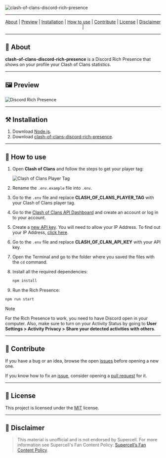 ![clash-of-clans-discord-rich-presence](https://socialify.git.ci/noowz/clash-of-clans-discord-rich-presence/image?description=1&forks=1&issues=1&language=1&name=1&owner=1&pattern=Solid&pulls=1&stargazers=1&theme=Auto)

---

<p align="center">
	<a href="#-about">About</a> |
  	<a href="#%EF%B8%8F-preview">Preview</a> |
  	<a href="#%EF%B8%8F-installation">Installation</a> |
  	<a href="#-how-to-use">How to use</a> |
	<a href="#-contribute">Contribute</a> |
	<a href="#-license">License</a> |
	<a href="#-disclaimer">Disclaimer</a> |
</p>

---

## **📙 About**

**clash-of-clans-discord-rich-presence** is a Discord Rich Presence that shows on your profile your Clash of Clans statistics.

---

## **🖼️ Preview**

![Discord Rich Presence](https://i.imgur.com/z1sEuxC.png)

---

## **⚒️ Installation**

1. Download [Node.js](https://nodejs.org/en/download).
2. Download [clash-of-clans-discord-rich-presence](https://github.com/noowz/clash-of-clans-discord-rich-presence/releases/latest).

---

## **🚀 How to use**

1. Open **Clash of Clans** and follow the steps to get your player tag:

   ![Clash of Clans Player Tag](https://i.imgur.com/0P7Tq6q.gif)

2. Rename the `.env.example` file into `.env`.
3. Go to the `.env` file and replace **CLASH_OF_CLANS_PLAYER_TAG** with your Clash of Clans player tag.
4. Go to the [Clash of Clans API Dashboard](https://developer.clashofclans.com) and create an account or log in to your account.
5. Create a [new API key](https://developer.clashofclans.com/#/new-key). You will need to allow your IP Address. To find out your IP Address, [click here](https://nordvpn.com/what-is-my-ip).
6. Go to the `.env` file and replace **CLASH_OF_CLAN_API_KEY** with your API key.
7. Open the Terminal and go to the folder where you saved the files with the `cd` command.
8. Install all the required dependencies:

   ```cmd
   npm install
   ```

9.  Run the Rich Presence:

   ```cmd
   npm run start
   ```

> [!NOTE]
> For the Rich Presence to work, you need to have Discord open in your computer. Also, make sure to turn on your Activity Status by going to **User Settings > Activity Privacy > Share your detected activities with others**.

---

## 🐛 **Contribute**

If you have a bug or an idea, browse the open [issues](https://github.com/noowz/clash-of-clans-discord-rich-presence/issues) before opening a new one.

If you know how to fix an [issue](https://github.com/noowz/clash-of-clans-discord-rich-presence/issues), consider opening a [pull request](https://github.com/noowz/clash-of-clans-discord-rich-presence/pulls) for it.

---

## 📝 **License**

This project is licensed under the [MIT](./LICENSE) license.

---

## 📌 **Disclaimer**

> This material is unofficial and is not endorsed by Supercell. For more information see Supercell's Fan Content Policy: [Supercell’s Fan Content Policy](https://supercell.com/fan-content-policy).
